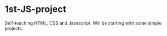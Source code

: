 # 1st-JS-project
Self-teaching HTML, CSS and Javascript.
Will be starting with some simple projects.
